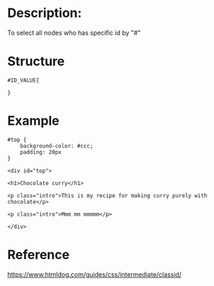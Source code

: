 # Description:
To select all nodes who has specific id by "#"

# Structure
```
#ID_VALUE{
	
}
```

# Example
```
#top {
    background-color: #ccc;
    padding: 20px
}

<div id="top">

<h1>Chocolate curry</h1>

<p class="intro">This is my recipe for making curry purely with chocolate</p>

<p class="intro">Mmm mm mmmmm</p>

</div>
```

# Reference
https://www.htmldog.com/guides/css/intermediate/classid/